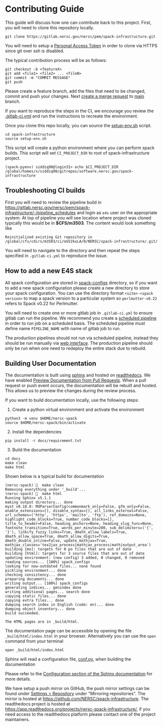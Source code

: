 # Contributing Guide

This guide will discuss how one can contribute back to this project. First, you will need to clone this repository locally. 

```
git clone https://gitlab.nersc.gov/nersc/pem/spack-infrastructure.git
```

You will need to setup a [Personal Access Token](https://docs.gitlab.com/ee/user/profile/personal_access_tokens.html) in order to clone via HTTPS since git over ssh is disabled. 

The typical contribution process will be as follows:

```
git checkout -b <featureX>
git add <file1> <file2> ... <fileN>
git commit -m "COMMIT MESSAGE"
git push 
```

Please create a feature branch, add the files that need to be changed, commit and push your changes. Next [create a merge request](https://gitlab.nersc.gov/nersc/pem/spack-infrastructure/-/merge_requests/new) to [main](https://gitlab.nersc.gov/nersc/pem/spack-infrastructure/-/tree/main) branch. 

If you want to reproduce the steps in the CI, we encourage you review the [.gitlab-ci.yml](https://gitlab.nersc.gov/nersc/pem/spack-infrastructure/-/blob/main/.gitlab-ci.yml) and run the instructions to recreate the environment.

Once you clone this repo locally, you can source the [setup-env.sh](https://gitlab.nersc.gov/nersc/pem/spack-infrastructure/-/blob/main/setup-env.sh) script. 

```
cd spack-infrastructure
source setup-env.sh
```

This script will create a python environment where you can perform spack builds. This script will set `CI_PROJECT_DIR` to root of spack-infrastructure project.

```
(spack-pyenv) siddiq90@login31> echo $CI_PROJECT_DIR
/global/homes/s/siddiq90/gitrepos/software.nersc.gov/spack-infrastructure
```

## Troubleshooting CI builds

First you will need to review the pipeline build in https://gitlab.nersc.gov/nersc/pem/spack-infrastructure/-/pipeline_schedules and login as `e4s` user on the appropriate system. At top of pipeline you will see location where project was cloned typically this would be in **$CFS/m3503**. The content would look something like 
```
Reinitialized existing Git repository in /global/cfs/cdirs/m3503/ci/oGV2kxLA/0/NERSC/spack-infrastructure/.git/
```

You will need to navigate to the directory and then repeat the steps specified in `.gitlab-ci.yml` to reproduce the issue. 

## How to add a new E4S stack 

All spack configuration are stored in [spack-configs](https://gitlab.nersc.gov/nersc/pem/spack-infrastructure/-/tree/main/spack-configs) directory, so if you want to add a new spack configuration please create a new directory to store your spack configuration. You can use the directory format `<site>-<spack version>` to map a spack version to a particular system so `perlmutter-v0.22` refers to Spack v0.22 for Perlmutter. 

You will need to create one or more gitlab job in `.gitlab-ci.yml` to ensure gitlab can run the pipeline. We recommend you create a [scheduled pipeline](https://gitlab.nersc.gov/nersc/pem/spack-infrastructure/-/pipeline_schedules/new) in order to run job on a scheduled basis. The scheduled pipeline must define name `PIPELINE_NAME` with name of gitlab job to run.  

The production pipelines should not run via scheduled pipeline, instead they should be run manually via [web interface](https://gitlab.nersc.gov/nersc/pem/spack-infrastructure/-/pipelines/new). The production pipeline should only be run when one need to redeploy the entire stack due to rebuild. 

## Building User Documentation

The documentation is built using [sphinx](https://www.sphinx-doc.org/en/master/) and hosted on [readthedocs](https://readthedocs.org/). We have
enabled [Preview Documentation from Pull Requests](https://docs.readthedocs.io/en/stable/pull-requests.html).
When a pull request or push event occurs, the documentation will be rebuilt and hosted. This allows us to preview the changes during the review process.

If you want to build documentation locally, use the following steps:

1. Create a python virtual environment and activate the environment
```
python3 -m venv $HOME/nersc-spack
source $HOME/nersc-spack/bin/activate
```

2. Install the dependencies

```
pip install -r docs/requirement.txt
```

3. Build the documentation

```
cd docs
make clean
make html
```

Shown below is a typical build for documentation

```
(nersc-spack)   make clean
Removing everything under '_build'...
(nersc-spack)   make html 
Running Sphinx v5.1.1
making output directory... done
myst v0.18.0: MdParserConfig(commonmark_only=False, gfm_only=False, enable_extensions=[], disable_syntax=[], all_links_external=False, url_schemes=('http', 'https', 'mailto', 'ftp'), ref_domains=None, highlight_code_blocks=True, number_code_blocks=[], title_to_header=False, heading_anchors=None, heading_slug_func=None, footnote_transition=True, words_per_minute=200, sub_delimiters=('{', '}'), linkify_fuzzy_links=True, dmath_allow_labels=True, dmath_allow_space=True, dmath_allow_digits=True, dmath_double_inline=False, update_mathjax=True, mathjax_classes='tex2jax_process|mathjax_process|math|output_area')
building [mo]: targets for 0 po files that are out of date
building [html]: targets for 3 source files that are out of date
updating environment: [new config] 3 added, 0 changed, 0 removed
reading sources... [100%] spack_configs                                                                                                                                                                                                    
looking for now-outdated files... none found
pickling environment... done
checking consistency... done
preparing documents... done
writing output... [100%] spack_configs                                                                                                                                                                                                     
generating indices... genindex done
writing additional pages... search done
copying static files... done
copying extra files... done
dumping search index in English (code: en)... done
dumping object inventory... done
build succeeded.

The HTML pages are in _build/html.
```

The documentation page can be accessible by opening the file `_build/html/index.html` in your browser. 
Alternatively you can use the `open` command from your terminal

```
open _build/html/index.html
```

Sphinx will read a configuration file, [conf.py](https://github.com/NERSC/spack-infrastructure/blob/main/docs/conf.py), when building the documentation

Please refer to the [Configuration section of the Sphinx documentation](https://www.sphinx-doc.org/en/master/usage/configuration.html) for more details. 


We have setup a push mirror on GitHub, the push mirror settings can be found under [Settings > Repository](https://gitlab.nersc.gov/nersc/pem/spack-infrastructure/-/settings/repository) under "Mirroring repositories". The mirror is hosted at https://github.com/NERSC/spack-infrastructure. The readthedocs project is hosted at https://app.readthedocs.org/projects/nersc-spack-infrastructure/, if you need access to the readthedocs platform please contact one of the project maintainers.  